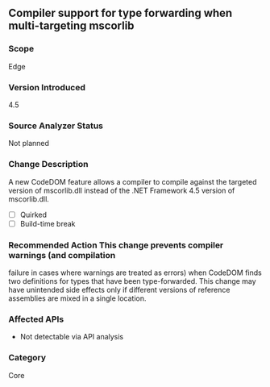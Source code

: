 ## Compiler support for type forwarding when multi-targeting mscorlib

### Scope
Edge

### Version Introduced
4.5

### Source Analyzer Status
Not planned

### Change Description
A new CodeDOM feature allows a compiler to compile against the targeted version
of mscorlib.dll instead of the .NET Framework 4.5 version of mscorlib.dll.

- [ ] Quirked
- [ ] Build-time break

### Recommended Action This change prevents compiler warnings (and compilation
failure in cases where warnings are treated as errors) when CodeDOM finds two
definitions for types that have been type-forwarded. This change may have
unintended side effects only if different versions of reference assemblies are
mixed in a single location.

### Affected APIs
* Not detectable via API analysis

### Category
Core

<!-- breaking change id: 56 -->
